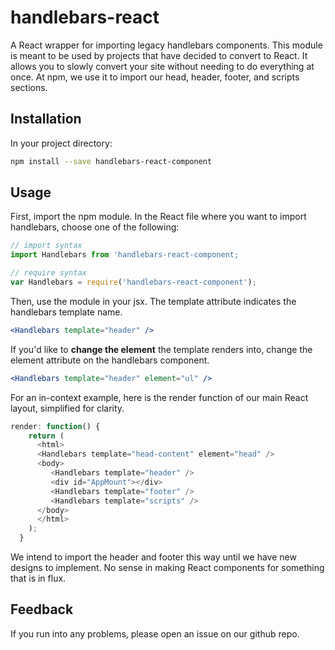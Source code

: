 # handlebars-react

A React wrapper for importing legacy handlebars components. This module is meant to be used by projects that have decided to convert to React. It allows you to slowly convert your site without needing to do everything at once. At npm, we use it to import our head, header, footer, and scripts sections.

## Installation

In your project directory:

```bash
npm install --save handlebars-react-component
```

## Usage

First, import the npm module. In the React file where you want to import handlebars, choose one of the following:

```js
// import syntax
import Handlebars from 'handlebars-react-component;

// require syntax
var Handlebars = require('handlebars-react-component');
```

Then, use the module in your jsx. The template attribute indicates the handlebars template name.

```jsx
<Handlebars template="header" />
```
If you'd like to **change the element** the template renders into, change the element attribute on the handlebars component.

```jsx
<Handlebars template="header" element="ul" />
```

For an in-context example, here is the render function of our main React layout, simplified for clarity.

```js
render: function() {
    return (
      <html>
      <Handlebars template="head-content" element="head" />
      <body>
         <Handlebars template="header" />
         <div id="AppMount"></div>
         <Handlebars template="footer" />
         <Handlebars template="scripts" />
      </body>
      </html>
    );
  }
``` 

We intend to import the header and footer this way until we have new designs to implement. No sense in making React components for something that is in flux.

## Feedback

If you run into any problems, please open an issue on our github repo.

